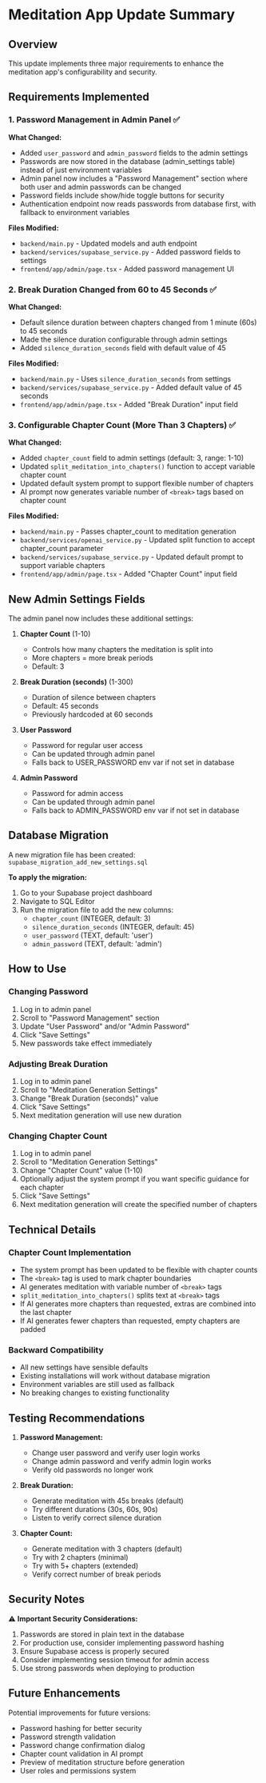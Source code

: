 # Meditation App Update Summary

## Overview

This update implements three major requirements to enhance the meditation app's configurability and security.

## Requirements Implemented

### 1. Password Management in Admin Panel ✅

**What Changed:**

- Added `user_password` and `admin_password` fields to the admin settings
- Passwords are now stored in the database (admin_settings table) instead of just environment variables
- Admin panel now includes a "Password Management" section where both user and admin passwords can be changed
- Password fields include show/hide toggle buttons for security
- Authentication endpoint now reads passwords from database first, with fallback to environment variables

**Files Modified:**

- `backend/main.py` - Updated models and auth endpoint
- `backend/services/supabase_service.py` - Added password fields to settings
- `frontend/app/admin/page.tsx` - Added password management UI

### 2. Break Duration Changed from 60 to 45 Seconds ✅

**What Changed:**

- Default silence duration between chapters changed from 1 minute (60s) to 45 seconds
- Made the silence duration configurable through admin settings
- Added `silence_duration_seconds` field with default value of 45

**Files Modified:**

- `backend/main.py` - Uses `silence_duration_seconds` from settings
- `backend/services/supabase_service.py` - Added default value of 45 seconds
- `frontend/app/admin/page.tsx` - Added "Break Duration" input field

### 3. Configurable Chapter Count (More Than 3 Chapters) ✅

**What Changed:**

- Added `chapter_count` field to admin settings (default: 3, range: 1-10)
- Updated `split_meditation_into_chapters()` function to accept variable chapter count
- Updated default system prompt to support flexible number of chapters
- AI prompt now generates variable number of `<break>` tags based on chapter count

**Files Modified:**

- `backend/main.py` - Passes chapter_count to meditation generation
- `backend/services/openai_service.py` - Updated split function to accept chapter_count parameter
- `backend/services/supabase_service.py` - Updated default prompt to support variable chapters
- `frontend/app/admin/page.tsx` - Added "Chapter Count" input field

## New Admin Settings Fields

The admin panel now includes these additional settings:

1. **Chapter Count** (1-10)

   - Controls how many chapters the meditation is split into
   - More chapters = more break periods
   - Default: 3

2. **Break Duration (seconds)** (1-300)

   - Duration of silence between chapters
   - Default: 45 seconds
   - Previously hardcoded at 60 seconds

3. **User Password**

   - Password for regular user access
   - Can be updated through admin panel
   - Falls back to USER_PASSWORD env var if not set in database

4. **Admin Password**
   - Password for admin access
   - Can be updated through admin panel
   - Falls back to ADMIN_PASSWORD env var if not set in database

## Database Migration

A new migration file has been created: `supabase_migration_add_new_settings.sql`

**To apply the migration:**

1. Go to your Supabase project dashboard
2. Navigate to SQL Editor
3. Run the migration file to add the new columns:
   - `chapter_count` (INTEGER, default: 3)
   - `silence_duration_seconds` (INTEGER, default: 45)
   - `user_password` (TEXT, default: 'user')
   - `admin_password` (TEXT, default: 'admin')

## How to Use

### Changing Password

1. Log in to admin panel
2. Scroll to "Password Management" section
3. Update "User Password" and/or "Admin Password"
4. Click "Save Settings"
5. New passwords take effect immediately

### Adjusting Break Duration

1. Log in to admin panel
2. Scroll to "Meditation Generation Settings"
3. Change "Break Duration (seconds)" value
4. Click "Save Settings"
5. Next meditation generation will use new duration

### Changing Chapter Count

1. Log in to admin panel
2. Scroll to "Meditation Generation Settings"
3. Change "Chapter Count" value (1-10)
4. Optionally adjust the system prompt if you want specific guidance for each chapter
5. Click "Save Settings"
6. Next meditation generation will create the specified number of chapters

## Technical Details

### Chapter Count Implementation

- The system prompt has been updated to be flexible with chapter counts
- The `<break>` tag is used to mark chapter boundaries
- AI generates meditation with variable number of `<break>` tags
- `split_meditation_into_chapters()` splits text at `<break>` tags
- If AI generates more chapters than requested, extras are combined into the last chapter
- If AI generates fewer chapters than requested, empty chapters are padded

### Backward Compatibility

- All new settings have sensible defaults
- Existing installations will work without database migration
- Environment variables are still used as fallback
- No breaking changes to existing functionality

## Testing Recommendations

1. **Password Management:**

   - Change user password and verify user login works
   - Change admin password and verify admin login works
   - Verify old passwords no longer work

2. **Break Duration:**

   - Generate meditation with 45s breaks (default)
   - Try different durations (30s, 60s, 90s)
   - Listen to verify correct silence duration

3. **Chapter Count:**
   - Generate meditation with 3 chapters (default)
   - Try with 2 chapters (minimal)
   - Try with 5+ chapters (extended)
   - Verify correct number of break periods

## Security Notes

⚠️ **Important Security Considerations:**

1. Passwords are stored in plain text in the database
2. For production use, consider implementing password hashing
3. Ensure Supabase access is properly secured
4. Consider implementing session timeout for admin access
5. Use strong passwords when deploying to production

## Future Enhancements

Potential improvements for future versions:

- Password hashing for better security
- Password strength validation
- Password change confirmation dialog
- Chapter count validation in AI prompt
- Preview of meditation structure before generation
- User roles and permissions system
